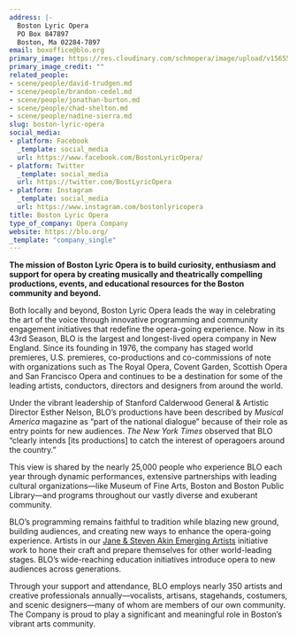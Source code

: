 ```yaml
---
address: |-
  Boston Lyric Opera
  PO Box 847897
  Boston, Ma 02284-7897
email: boxoffice@blo.org
primary_image: https://res.cloudinary.com/schmopera/image/upload/v1565559213/media/2019/08/Logo_-_BLO_attxbc.jpg
primary_image_credit: ""
related_people:
- scene/people/david-trudgen.md
- scene/people/brandon-cedel.md
- scene/people/jonathan-burton.md
- scene/people/chad-shelton.md
- scene/people/nadine-sierra.md
slug: boston-lyric-opera
social_media:
- platform: Facebook
  _template: social_media
  url: https://www.facebook.com/BostonLyricOpera/
- platform: Twitter
  _template: social_media
  url: https://twitter.com/BostLyricOpera
- platform: Instagram
  _template: social_media
  url: https://www.instagram.com/bostonlyricopera
title: Boston Lyric Opera
type_of_company: Opera Company
website: https://blo.org/
_template: "company_single"
---
```

**The mission of Boston Lyric Opera is to build curiosity, enthusiasm and support for opera by creating musically and theatrically compelling productions, events, and educational resources for the Boston community and beyond.**

Both locally and beyond, Boston Lyric Opera leads the way in celebrating the art of the voice through innovative programming and community engagement initiatives that redefine the opera-going experience. Now in its 43rd Season, BLO is the largest and longest-lived opera company in New England. Since its founding in 1976, the company has staged world premieres, U.S. premieres, co-productions and co-commissions of note with organizations such as The Royal Opera, Covent Garden, Scottish Opera and San Francisco Opera and continues to be a destination for some of the leading artists, conductors, directors and designers from around the world.

Under the vibrant leadership of Stanford Calderwood General & Artistic Director Esther Nelson, BLO’s productions have been described by _Musical America_ magazine as “part of the national dialogue” because of their role as entry points for new audiences. _The New York Times_ observed that BLO “clearly intends \[its productions\] to catch the interest of operagoers around the country.”

This view is shared by the nearly 25,000 people who experience BLO each year through dynamic performances, extensive partnerships with leading cultural organizations—like Museum of Fine Arts, Boston and Boston Public Library—and programs throughout our vastly diverse and exuberant community.

BLO’s programming remains faithful to tradition while blazing new ground, building audiences, and creating new ways to enhance the opera-going experience. Artists in our [Jane & Steven Akin Emerging Artists](https://blo.org/emerging-artists/) initiative work to hone their craft and prepare themselves for other world-leading stages. BLO’s wide-reaching education initiatives introduce opera to new audiences across generations.

Through your support and attendance, BLO employs nearly 350 artists and creative professionals annually—vocalists, artisans, stagehands, costumers, and scenic designers—many of whom are members of our own community. The Company is proud to play a significant and meaningful role in Boston’s vibrant arts community.